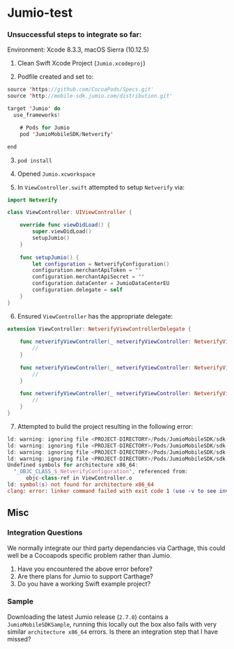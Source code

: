 # Jumio-test

### Unsuccessful steps to integrate so far:

Environment: Xcode 8.3.3, macOS Sierra (10.12.5)

1) Clean Swift Xcode Project (`Jumio.xcodeproj`)

2) Podfile created and set to:

```swift
source 'https://github.com/CocoaPods/Specs.git'
source 'http://mobile-sdk.jumio.com/distribution.git'

target 'Jumio' do
  use_frameworks!

  	# Pods for Jumio
	pod 'JumioMobileSDK/Netverify'

end

```

3) `pod install`

4) Opened `Jumio.xcworkspace`

5) In `ViewController.swift` attempted to setup `Netverify` via:

```swift
import Netverify

class ViewController: UIViewController {

    override func viewDidLoad() {
        super.viewDidLoad()
        setupJumio()
    }
    
    func setupJumio() {
        let configuration = NetverifyConfiguration()
        configuration.merchantApiToken = ""
        configuration.merchantApiSecret = ""
        configuration.dataCenter = JumioDataCenterEU
        configuration.delegate = self
    }
}
```

6) Ensured `ViewController` has the appropriate delegate:

```swift
extension ViewController: NetverifyViewControllerDelegate {
    
    func netverifyViewController(_ netverifyViewController: NetverifyViewController, didFinishInitializingWithError error: Error?) {
        //
    }
    
    func netverifyViewController(_ netverifyViewController: NetverifyViewController, didCancelWithError error: Error?, scanReference: String?) {
        //
    }
    
    func netverifyViewController(_ netverifyViewController: NetverifyViewController, didFinishWith documentData: NetverifyDocumentData, scanReference: String) {
        //
    }
}
```

7) Attempted to build the project resulting in the following error:

```swift
ld: warning: ignoring file <PROJECT-DIRECTORY>/Pods/JumioMobileSDK/sdk-device-frameworks/JumioCore.framework/JumioCore, missing required architecture x86_64 in file <PROJECT-DIRECTORY>/Pods/JumioMobileSDK/sdk-device-frameworks/JumioCore.framework/JumioCore (2 slices)
ld: warning: ignoring file <PROJECT-DIRECTORY>/Pods/JumioMobileSDK/sdk-device-frameworks/MicroBlink.framework/MicroBlink, missing required architecture x86_64 in file <PROJECT-DIRECTORY>/Pods/JumioMobileSDK/sdk-device-frameworks/MicroBlink.framework/MicroBlink (2 slices)
ld: warning: ignoring file <PROJECT-DIRECTORY>/Pods/JumioMobileSDK/sdk-device-frameworks/Netverify.framework/Netverify, missing required architecture x86_64 in file <PROJECT-DIRECTORY>/Pods/JumioMobileSDK/sdk-device-frameworks/Netverify.framework/Netverify (2 slices)
ld: warning: ignoring file <PROJECT-DIRECTORY>/Pods/JumioMobileSDK/sdk-device-frameworks/Umoove.framework/Umoove, missing required architecture x86_64 in file <PROJECT-DIRECTORY>/Pods/JumioMobileSDK/sdk-device-frameworks/Umoove.framework/Umoove (2 slices)
Undefined symbols for architecture x86_64:
  "_OBJC_CLASS_$_NetverifyConfiguration", referenced from:
      objc-class-ref in ViewController.o
ld: symbol(s) not found for architecture x86_64
clang: error: linker command failed with exit code 1 (use -v to see invocation)
```

## Misc 

### Integration Questions

We normally integrate our third party dependancies via Carthage, this could well be a Cocoapods specific problem rather than Jumio. 

1. Have you encountered the above error before?
2. Are there plans for Jumio to support Carthage? 
3. Do you have a working Swift example project?

### Sample 

Downloading the latest Jumio release (`2.7.0`) contains a `JumioMobileSDKSample`, running this locally out the box also fails with very similar `architecture x86_64` errors. Is there an integration step that I have missed?
